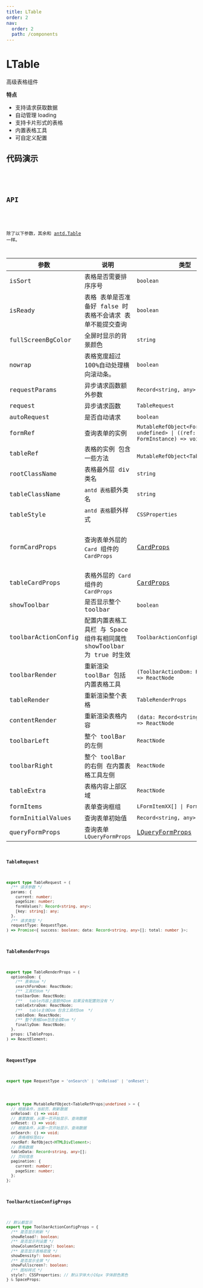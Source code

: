 ```yaml
---
title: LTable
order: 2
nav:
  order: 2
  path: /components
---
```


# LTable

高级表格组件

**特点**

- 支持请求获取数据
- 自动管理 loading
- 支持卡片形式的表格
- 内置表格工具
- 可自定义配置

## 代码演示

 <code src='./demos/Demo1.tsx' background="#f5f5f5">
 <!-- <code src='./demos/Demo4.tsx' background="#f5f5f5"> -->

## API

<!-- | fillSpace | 表格外层 div 是否占满剩余空间 | `boolean` | `false` | -->

除了以下参数，其余和 [antd.Table](https://4x.ant.design/components/table-cn/#API) 一样。

| 参数 | 说明 | 类型 | 默认值 |
| --- | --- | --- | --- |
| isSort | 表格是否需要排序序号 | `boolean` | `false` |
| isReady | 表格 表单是否准备好 false 时表格不会请求 表单不能提交查询 | `boolean` | `true` |
| fullScreenBgColor | 全屏时显示的背景颜色 | `string` | `#fff` |
| nowrap | 表格宽度超过 100%自动处理横向滚动条。 | `boolean` | `true` |
| requestParams | 异步请求函数额外参数 | `Record<string, any>` | `-` |
| request | 异步请求函数 | `TableRequest` | `-` |
| autoRequest | 是否自动请求 | `boolean` | `true` |
| formRef | 查询表单的实例 | `MutableRefObject<FormInstance \| undefined> \| ((ref: FormInstance) => void)` | `-` |
| tableRef | 表格的实例 包含一些方法 | ` MutableRefObject<TableRefProps>` | `-` |
| rootClassName | 表格最外层 div 类名 | `string` | `-` |
| tableClassName | `antd 表格`额外类名 | `string` | `-` |
| tableStyle | `antd 表格`额外样式 | `CSSProperties` | `-` |
| formCardProps | 查询表单外层的 `Card` 组件的 `CardProps` | [CardProps](https://4x.ant.design/components/card-cn/#API) | `{style:{ borderRadius: 8 },bodyStyle:{paddingBottom: 0, marginBottom: 16}}` |
| tableCardProps | 表格外层的 `Card` 组件的 `CardProps` | [CardProps](https://4x.ant.design/components/card-cn/#API) | `{style:{ borderRadius: 8 }}` |
| showToolbar | 是否显示整个 toolbar | `boolean` | `true` |
| toolbarActionConfig | 配置内置表格工具栏 与 Space 组件有相同属性 showToolbar 为 true 时生效 | `ToolbarActionConfigProps` | `-` |
| toolbarRender | 重新渲染 toolBar 包括内置表格工具 | `(ToolbarActionDom: ReactNode) => ReactNode` | `-` |
| tableRender | 重新渲染整个表格 | `TableRenderProps` | `-` |
| contentRender | 重新渲染表格内容 | `(data: Record<string, any>[]) => ReactNode` | `-` |
| toolbarLeft | 整个 toolBar 的左侧 | `ReactNode` | `-` |
| toolbarRight | 整个 toolBar 的右侧 在内置表格工具左侧 | `ReactNode` | `-` |
| tableExtra | 表格内容上部区域 | `ReactNode` | `-` |
| formItems | 表单查询框组 | `LFormItemXX[] \| Form.Item[]` | `-` |
| formInitialValues | 查询表单初始值 | `Record<string, any>` | `-` |
| queryFormProps | 查询表单`LQueryFormProps` | [LQueryFormProps](/components/form/query-form) | `-` |

#### TableRequest

```ts
export type TableRequest = (
  /** 请求参数 */
  params: {
    current: number;
    pageSize: number;
    formValues?: Record<string, any>;
    [key: string]: any;
  },
  /** 请求类型 */
  requestType: RequestType,
) => Promise<{ success: boolean; data: Record<string, any>[]; total: number }>;
```

#### TableRenderProps

```ts
export type TableRenderProps = (
  optionsDom: {
    /** 表单dom */
    searchFormDom: ReactNode;
    /** 工具栏dom */
    toolbarDom: ReactNode;
    /**   table内容上面额外Dom 如果没有配置则没有 */
    tableExtraDom: ReactNode;
    /**   table主体Dom 包含工具栏Dom  */
    tableDom: ReactNode;
    /** 整个表格Dom包含全部Dom */
    finallyDom: ReactNode;
  },
  props: LTableProps,
) => ReactElement;
```

#### RequestType

```ts
export type RequestType = 'onSearch' | 'onReload' | 'onReset';
```

```ts

export type MutableRefObject<TableRefProps|undefined > = {
  // 根据条件，当前页、刷新数据
  onReload: () => void;
  // 重置数据，从第一页开始显示、查询数据
  onReset: () => void;
  // 根据条件，从第一页开始显示、查询数据
  onSearch: () => void;
  // 表格根标签div
  rootRef: RefObject<HTMLDivElement>;
  // 表格数据
  tableData: Record<string, any>[];
  // 页码信息
  pagination: {
    current: number;
    pageSize: number;
  };
};
```

#### ToolbarActionConfigProps

```ts
// 默认都显示
export type ToolbarActionConfigProps = {
  /** 是否显示刷新 */
  showReload?: boolean;
  /** 是否显示列设置 */
  showColumnSetting?: boolean;
  /** 是否显示表格密度 */
  showDensity?: boolean;
  /** 是否显示全屏 */
  showFullscreen?: boolean;
  /** 图标样式 */
  style?: CSSProperties; // 默认字体大小16px 字体颜色黑色
} & SpaceProps;
```
